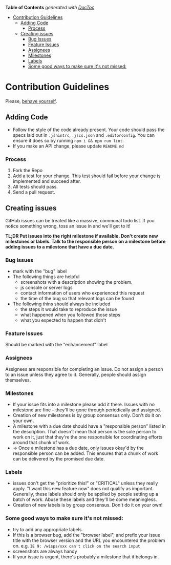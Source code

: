 <!-- START doctoc generated TOC please keep comment here to allow auto update -->
<!-- DON'T EDIT THIS SECTION, INSTEAD RE-RUN doctoc TO UPDATE -->
**Table of Contents**  *generated with [DocToc](https://github.com/thlorenz/doctoc)*

- [Contribution Guidelines](#contribution-guidelines)
  - [Adding Code](#adding-code)
    - [Process](#process)
  - [Creating issues](#creating-issues)
    - [Bug Issues](#bug-issues)
    - [Feature Issues](#feature-issues)
    - [Assignees](#assignees)
    - [Milestones](#milestones)
    - [Labels](#labels)
    - [Some good ways to make sure it's not missed:](#some-good-ways-to-make-sure-its-not-missed)

<!-- END doctoc generated TOC please keep comment here to allow auto update -->

# Contribution Guidelines

Please, [behave yourself](https://github.com/gulpjs/gulp/blob/master/CONTRIBUTING.md#conduct).

## Adding Code
* Follow the style of the code already present. Your code should pass the specs laid out in `.jshintrc`, `.jscs.json` and `.editorconfig`. You can ensure it does so by running `npm i && npm run lint`.
* If you make an API change, please update `README.md`

### Process
1. Fork the Repo
2. Add a test for your change. This test should fail before your change is implemented and succeed after.
2. All tests should pass.
3. Send a pull request.

## Creating issues
GitHub issues can be treated like a massive, communal todo list. If you notice something wrong, toss an issue in and we'll get to it!

**TL;DR Put issues into the right milestone if available. Don't create new milestones or labels. Talk to the responsible person on a milestone before adding issues to a milestone that have a due date.**

### Bug Issues
* mark with the "bug" label
* The following things are helpful
    * screenshots with a description showing the problem.
    * js console or server logs
    * contact information of users who experienced this request
    * the time of the bug so that relevant logs can be found
* The following thins should always be included
    * the steps it would take to reproduce the issue
    * what happened when you followed those steps
    * what you expected to happen that didn't

### Feature Issues
Should be marked with the "enhancement" label

### Assignees
Assignees are responsible for completing an issue. Do not assign a person to an issue unless they agree to it. Generally, people should assign themselves.

### Milestones
* If your issue fits into a milestone please add it there. Issues with no milestone are fine – they'll be gone through periodically and assigned.
* Creation of new milestones is by group consensus only. Don't do it on your own.
* A milestone with a due date should have a "responsible person" listed in the description. That doesn't mean that person is the sole person to work on it, just that they're the one responsible for coordinating efforts around that chunk of work.
* → Once a milestone has a due date, only issues okay'd by the responsible person can be added. This ensures that a chunk of work can be delivered by the promised due date.

### Labels
* issues don't get the "prioritize this!" or "CRITICAL" unless they really apply. "I want this new feature now" does not qualify as important. Generally, these labels should only be applied by people setting up a batch of work. Abuse these labels and they'll be come meaningless.
* Creation of new labels is by group consensus. Don't do it on your own!

### Some good ways to make sure it's not missed:
* try to add any appropriate labels.
* If this is a browser bug, add the "browser label", and prefix your issue title with the browser version and the URL you encountered the problem on. e.g. `IE 9: /wisps/xxx can't click on the search input`
* screenshots are always handy
* If your issue is urgent, there's probably a milestone that it belongs in.
